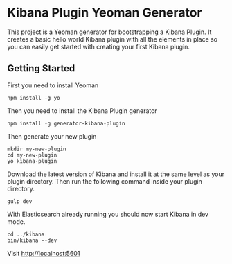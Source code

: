 # Kibana Plugin Yeoman Generator

This project is a Yeoman generator for bootstrapping a Kibana Plugin. It creates a basic hello world Kibana plugin with all the elements in place so you can easily get started with creating your first Kibana plugin.

## Getting Started

First you need to install Yeoman

```
npm install -g yo
```

Then you need to install the Kibana Plugin generator

```
npm install -g generator-kibana-plugin
```

Then generate your new plugin

```
mkdir my-new-plugin
cd my-new-plugin
yo kibana-plugin
```

Download the latest version of Kibana and install it at the same level as your plugin directory. Then run the following command inside your plugin directory.

```
gulp dev
```

With Elasticsearch already running you should now start Kibana in dev mode.

```
cd ../kibana
bin/kibana --dev
```

Visit [http://localhost:5601](http://localhost:5601)
